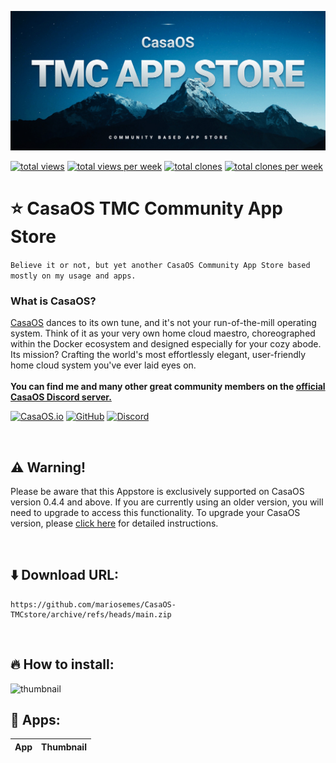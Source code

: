 ![hero](Assets/hero.jpg)

[![total views](https://raw.githubusercontent.com/mariosemes/CasaOS-TMCstore/traffic/total_views.svg)](https://github.com/mariosemes/CasaOS-TMCstore/tree/traffic#-total-traffic-data-badge)
[![total views per week](https://raw.githubusercontent.com/mariosemes/CasaOS-TMCstore/traffic/total_views_per_week.svg)](https://github.com/mariosemes/CasaOS-TMCstore/tree/traffic#-total-traffic-data-badge)
[![total clones](https://raw.githubusercontent.com/mariosemes/CasaOS-TMCstore/traffic/total_clones.svg)](https://github.com/mariosemes/CasaOS-TMCstore/tree/traffic#-total-traffic-data-badge)
[![total clones per week](https://raw.githubusercontent.com/mariosemes/CasaOS-TMCstore/traffic/total_clones_per_week.svg)](https://github.com/mariosemes/CasaOS-TMCstore/tree/traffic#-total-traffic-data-badge)

# ⭐ CasaOS TMC Community App Store
```Believe it or not, but yet another CasaOS Community App Store based mostly on my usage and apps.```

### What is CasaOS?
[CasaOS](https://www.casaos.io/) dances to its own tune, and it's not your run-of-the-mill operating system. Think of it as your very own home cloud maestro, choreographed within the Docker ecosystem and designed especially for your cozy abode. Its mission? Crafting the world's most effortlessly elegant, user-friendly home cloud system you've ever laid eyes on.
<br /><br />
**You can find me and many other great community members on the [official CasaOS Discord server.](https://discord.gg/Gx4BCEtHjx)**

[![CasaOS.io](https://img.shields.io/badge/casaos.io-3d89fc?style=for-the-badge&logo=google%20chrome&logoColor=white)](https://www.casaos.io/)
[![GitHub](https://img.shields.io/badge/github-%23121011.svg?style=for-the-badge&logo=github&logoColor=white)](https://github.com/IceWhaleTech/CasaOS)
[![Discord](https://img.shields.io/badge/Discord-%235865F2.svg?style=for-the-badge&logo=discord&logoColor=white)](https://discord.gg/Gx4BCEtHjx)

<br />

## ⚠️ Warning!

Please be aware that this Appstore is exclusively supported on CasaOS version 0.4.4 and above. If you are currently using an older version, you will need to upgrade to access this functionality. To upgrade your CasaOS version, please [click here](https://wiki.casaos.io/en/guides) for detailed instructions.

<br />

## ⬇️ Download URL:

    https://github.com/mariosemes/CasaOS-TMCstore/archive/refs/heads/main.zip

<br />

## 🔥 How to install:
![thumbnail](Assets/how-to-install.gif)
<br />

## 📱 Apps:

| App | Thumbnail |
| :-- | --- |
